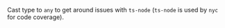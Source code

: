 Cast type to `any` to get around issues with `ts-node` (`ts-node` is used by `nyc` for code coverage).
